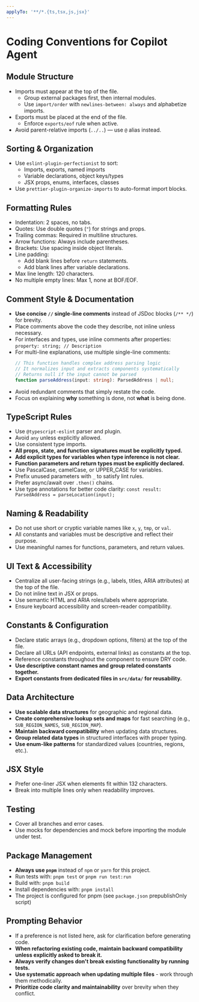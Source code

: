 ```yaml
---
applyTo: '**/*.{ts,tsx,js,jsx}'
---
```


# Coding Conventions for Copilot Agent

## Module Structure

- Imports must appear at the top of the file.
  - Group external packages first, then internal modules.
  - Use `import/order` with `newlines-between: always` and alphabetize imports.
- Exports must be placed at the end of the file.
  - Enforce `exports/eof` rule when active.
- Avoid parent-relative imports (`../..`) — use `@` alias instead.

## Sorting & Organization

- Use `eslint-plugin-perfectionist` to sort:
  - Imports, exports, named imports
  - Variable declarations, object keys/types
  - JSX props, enums, interfaces, classes
- Use `prettier-plugin-organize-imports` to auto-format import blocks.

## Formatting Rules

- Indentation: 2 spaces, no tabs.
- Quotes: Use double quotes (`"`) for strings and props.
- Trailing commas: Required in multiline structures.
- Arrow functions: Always include parentheses.
- Brackets: Use spacing inside object literals.
- Line padding:
  - Add blank lines before `return` statements.
  - Add blank lines after variable declarations.
- Max line length: 120 characters.
- No multiple empty lines: Max 1, none at BOF/EOF.

## Comment Style & Documentation

- **Use concise `//` single-line comments** instead of JSDoc blocks (`/** */`) for brevity.
- Place comments above the code they describe, not inline unless necessary.
- For interfaces and types, use inline comments after properties: `property: string; // Description`
- For multi-line explanations, use multiple single-line comments:
  ```typescript
  // This function handles complex address parsing logic
  // It normalizes input and extracts components systematically
  // Returns null if the input cannot be parsed
  function parseAddress(input: string): ParsedAddress | null;
  ```
- Avoid redundant comments that simply restate the code.
- Focus on explaining **why** something is done, not **what** is being done.

## TypeScript Rules

- Use `@typescript-eslint` parser and plugin.
- Avoid `any` unless explicitly allowed.
- Use consistent type imports.
- **All props, state, and function signatures must be explicitly typed.**
- **Add explicit types for variables when type inference is not clear.**
- **Function parameters and return types must be explicitly declared.**
- Use PascalCase, camelCase, or UPPER_CASE for variables.
- Prefix unused parameters with `_` to satisfy lint rules.
- Prefer async/await over `.then()` chains.
- Use type annotations for better code clarity: `const result: ParsedAddress = parseLocation(input);`

## Naming & Readability

- Do not use short or cryptic variable names like `x`, `y`, `tmp`, or `val`.
- All constants and variables must be descriptive and reflect their purpose.
- Use meaningful names for functions, parameters, and return values.

## UI Text & Accessibility

- Centralize all user-facing strings (e.g., labels, titles, ARIA attributes) at the top of the file.
- Do not inline text in JSX or props.
- Use semantic HTML and ARIA roles/labels where appropriate.
- Ensure keyboard accessibility and screen-reader compatibility.

## Constants & Configuration

- Declare static arrays (e.g., dropdown options, filters) at the top of the file.
- Declare all URLs (API endpoints, external links) as constants at the top.
- Reference constants throughout the component to ensure DRY code.
- **Use descriptive constant names and group related constants together.**
- **Export constants from dedicated files in `src/data/` for reusability.**

## Data Architecture

- **Use scalable data structures** for geographic and regional data.
- **Create comprehensive lookup sets and maps** for fast searching (e.g., `SUB_REGION_NAMES`, `SUB_REGION_MAP`).
- **Maintain backward compatibility** when updating data structures.
- **Group related data types** in structured interfaces with proper typing.
- **Use enum-like patterns** for standardized values (countries, regions, etc.).

## JSX Style

- Prefer one-liner JSX when elements fit within 132 characters.
- Break into multiple lines only when readability improves.

## Testing

- Cover all branches and error cases.
- Use mocks for dependencies and mock before importing the module under test.

## Package Management

- **Always use `pnpm`** instead of `npm` or `yarn` for this project.
- Run tests with: `pnpm test` or `pnpm run test:run`
- Build with: `pnpm build`
- Install dependencies with: `pnpm install`
- The project is configured for pnpm (see `package.json` prepublishOnly script)

## Prompting Behavior

- If a preference is not listed here, ask for clarification before generating code.
- **When refactoring existing code, maintain backward compatibility unless explicitly asked to break it.**
- **Always verify changes don't break existing functionality by running tests.**
- **Use systematic approach when updating multiple files** - work through them methodically.
- **Prioritize code clarity and maintainability** over brevity when they conflict.
